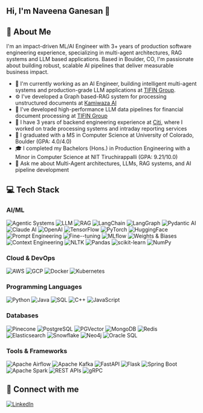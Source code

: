## Hi, I'm Naveena Ganesan 👋

## 🚀 About Me
I'm an impact-driven ML/AI Engineer with 3+ years of production software engineering experience, specializing in multi-agent architectures, RAG systems and LLM based applications. Based in Boulder, CO, I'm passionate about building robust, scalable AI pipelines that deliver measurable business impact.

- 🔭 I'm currently working as an AI Engineer, building intelligent multi-agent systems and production-grade LLM applications at [TIFIN Group](https://tifin.com/).
- ⚙️ I've developed a Graph based-RAG system for processing unstructured documents at [Kamiwaza AI](https://www.kamiwaza.ai/)
- 🌱 I've developed high-performance LLM data pipelines for financial document processing at [TIFIN Group](https://tifin.com/)
- 💼 I have 3 years of backend engineering experience at [Citi](https://www.citi.com/), where I worked on trade processing systems and intraday reporting services
- 📕 I graduated with a MS in Computer Science at University of Colorado, Boulder (GPA: 4.0/4.0)
- 🎓 I completed my Bachelors (Hons.) in Production Engineering with a Minor in Computer Science at NIT Tiruchirappalli (GPA: 9.21/10.0)
- 💬 Ask me about Multi-Agent architectures, LLMs, RAG systems, and AI pipeline development

## 💻 Tech Stack

### AI/ML
![Agentic Systems](https://img.shields.io/badge/-Agentic%20Systems-green?style=flat-square) ![LLM](https://img.shields.io/badge/-LLM-blue?style=flat-square) ![RAG](https://img.shields.io/badge/-RAG-blue?style=flat-square) ![LangChain](https://img.shields.io/badge/-LangChain-purple?style=flat-square) ![LangGraph](https://img.shields.io/badge/-LangGraph-blueviolet?style=flat-square) ![Pydantic AI](https://img.shields.io/badge/-Pydantic%20AI-teal?style=flat-square) ![Claude AI](https://img.shields.io/badge/-Claude%20AI-blue?style=flat-square) ![OpenAI](https://img.shields.io/badge/-OpenAI-blue?style=flat-square) ![TensorFlow](https://img.shields.io/badge/-TensorFlow-FF6F00?style=flat-square&logo=tensorflow&logoColor=white) ![PyTorch](https://img.shields.io/badge/-PyTorch-EE4C2C?style=flat-square&logo=pytorch&logoColor=white) ![HuggingFace](https://img.shields.io/badge/-HuggingFace-yellow?style=flat-square) ![Prompt Engineering](https://img.shields.io/badge/-Prompt%20Engineering-blueviolet?style=flat-square) ![Fine--tuning](https://img.shields.io/badge/-Fine--tuning-blueviolet?style=flat-square) ![MLflow](https://img.shields.io/badge/-MLflow-darkblue?style=flat-square) ![Weights & Biases](https://img.shields.io/badge/-Weights%20%26%20Biases-yellow?style=flat-square) ![Context Engineering](https://img.shields.io/badge/-Context%20Engineering-lightgrey?style=flat-square) ![NLTK](https://img.shields.io/badge/-NLTK-blue?style=flat-square) ![Pandas](https://img.shields.io/badge/-Pandas-150458?style=flat-square&logo=pandas&logoColor=white) ![scikit-learn](https://img.shields.io/badge/-scikit--learn-F7931E?style=flat-square&logo=scikit-learn&logoColor=white) ![NumPy](https://img.shields.io/badge/-NumPy-013243?style=flat-square&logo=numpy&logoColor=white)

### Cloud & DevOps
![AWS](https://img.shields.io/badge/-AWS-232F3E?style=flat-square&logo=amazon-aws) ![GCP](https://img.shields.io/badge/-GCP-4285F4?style=flat-square&logo=google-cloud&logoColor=white) ![Docker](https://img.shields.io/badge/-Docker-2496ED?style=flat-square&logo=docker&logoColor=white) ![Kubernetes](https://img.shields.io/badge/-Kubernetes-326CE5?style=flat-square&logo=kubernetes&logoColor=white)

### Programming Languages
![Python](https://img.shields.io/badge/-Python-3776AB?style=flat-square&logo=python&logoColor=white) ![Java](https://img.shields.io/badge/-Java-007396?style=flat-square&logo=java&logoColor=white) ![SQL](https://img.shields.io/badge/-SQL-4479A1?style=flat-square&logo=mysql&logoColor=white) ![C++](https://img.shields.io/badge/-C++-00599C?style=flat-square&logo=c%2B%2B&logoColor=white) ![JavaScript](https://img.shields.io/badge/-JavaScript-F7DF1E?style=flat-square&logo=javascript&logoColor=black)

### Databases
![Pinecone](https://img.shields.io/badge/-Pinecone-blue?style=flat-square) ![PostgreSQL](https://img.shields.io/badge/-PostgreSQL-336791?style=flat-square&logo=postgresql&logoColor=white) ![PGVector](https://img.shields.io/badge/-PGVector-orange?style=flat-square) ![MongoDB](https://img.shields.io/badge/-MongoDB-47A248?style=flat-square&logo=mongodb&logoColor=white) ![Redis](https://img.shields.io/badge/-Redis-DC382D?style=flat-square&logo=redis&logoColor=white) ![Elasticsearch](https://img.shields.io/badge/-Elasticsearch-005571?style=flat-square&logo=elasticsearch&logoColor=white) ![Snowflake](https://img.shields.io/badge/-Snowflake-29B5E8?style=flat-square&logo=snowflake&logoColor=white) ![Neo4j](https://img.shields.io/badge/-Neo4j-008CC1?style=flat-square&logo=neo4j&logoColor=white) ![Oracle SQL](https://img.shields.io/badge/-Oracle%20SQL-F80000?style=flat-square&logo=oracle&logoColor=white)

### Tools & Frameworks
![Apache Airflow](https://img.shields.io/badge/-Apache%20Airflow-017CEE?style=flat-square&logo=apache-airflow&logoColor=white) ![Apache Kafka](https://img.shields.io/badge/-Apache%20Kafka-231F20?style=flat-square&logo=apache-kafka&logoColor=white) ![FastAPI](https://img.shields.io/badge/-FastAPI-009688?style=flat-square&logo=fastapi&logoColor=white) ![Flask](https://img.shields.io/badge/-Flask-000000?style=flat-square&logo=flask&logoColor=white) ![Spring Boot](https://img.shields.io/badge/-Spring%20Boot-6DB33F?style=flat-square&logo=spring-boot&logoColor=white) ![Apache Spark](https://img.shields.io/badge/-Apache%20Spark-E25A1C?style=flat-square&logo=apache-spark&logoColor=white) ![REST APIs](https://img.shields.io/badge/-REST%20APIs-009688?style=flat-square&logo=fastapi&logoColor=white) ![gRPC](https://img.shields.io/badge/-gRPC-4285F4?style=flat-square&logo=google&logoColor=white)

## 🔗 Connect with me
[![LinkedIn](https://img.shields.io/badge/-LinkedIn-0077B5?style=for-the-badge&logo=linkedin&logoColor=white)](https://www.linkedin.com/in/naveena-ganesan-5a417a137/)


<!--  
- 📫 How to reach me: [naveenaganesan05@gmail.com](mailto:abc@gmail.com) | [LinkedIn](https://linkedin.com/abc/)

## 💼 Professional Experience

### 🤖 Kamiwaza AI (Jan 2025 - Present)
- Building RAG systems that process unstructured documents through custom-built LLM pipelines
- Leveraging advanced prompt engineering and semantic search algorithms to enhance entity recognition
- Improving query accuracy and document relevance through contextual understanding

### 🔍 TIFIN Group (Jun 2024 - Aug 2024)
- Engineered high-performance LLM data pipeline for financial document processing
- Achieved 65% efficiency boost using Claude AI, Hugging Face transformers, and FastAPI
- Implemented prompt engineering techniques and chunking strategies to reduce hallucinations
- Developed custom logging standards for LLM debugging and CI/CD pipeline for rapid model iteration
- Reduced deployment time by 25% through optimized AI development practices

### 💻 Citi (Aug 2020 - Aug 2023)
- Revamped trade processing services within the CitiExotics platform, decreasing failure rate by 60%
- Designed intraday trade reporting services using Java microservices with 95% test coverage
- Refactored feed services resulting in 25% performance improvement
- Restructured Payment Hub platform with microservice architecture, boosting transaction speed by 30%
- Streamlined instant payment services with 90% code coverage and 85% automated testing## 🏆 Projects

### OrderFlow AI
An LLM-powered document extraction pipeline for order management with natural language search interface.
- Achieved 75% accuracy and 88% precision in extracting structured data
- Built semantic search capabilities using vector embeddings in Elasticsearch
- Technologies: Python, Claude AI, FastAPI, MongoDB, Elasticsearch

### PhishDetect
A sophisticated phishing detection system combining traditional ML with transformer models.
- Achieved 88.8% accuracy, 94% precision, 91% F1-score with 300ms inference latency
- Created hybrid models analyzing both URL and email content features
- Technologies: Python, PyTorch, TensorFlow, NLTK, scikit-learn

### BrandPulse
An advanced brand monitoring and analytics tool for tracking public sentiment.
- Captured and analyzed data from Twitter and LinkedIn for competitive monitoring
- Improved data analysis capabilities by 40% with efficient architecture
- Technologies: Python, Flask, GCP, Bigtable, PostgreSQL, Redis

## 📈 GitHub Stats

[![Naveena's GitHub stats](https://github-readme-stats.vercel.app/api?username=YOUR_GITHUB_USERNAME&show_icons=true&theme=radical)](https://github.com/anuraghazra/github-readme-stats)

[![Top Langs](https://github-readme-stats.vercel.app/api/top-langs/?username=YOUR_GITHUB_USERNAME&layout=compact&theme=radical)](https://github.com/anuraghazra/github-readme-stats)

## 📚 Education
- **University of Colorado, Boulder** (2023 - 2025)  
  Master of Science, Computer Science | GPA: 4.0/4.0
  
- **National Institute of Technology, Tiruchirappalli** (2016 - 2020)  
  Bachelors (Hons.) in Production Engineering with Minor in Computer Science and Engineering | GPA: 9.21/10.0

## 🔗 Connect with me
[![Email](https://img.shields.io/badge/-Email-D14836?style=for-the-badge&logo=gmail&logoColor=white)](mailto:abc@gmail.com)


**NaveenaGanesan/NaveenaGanesan** is a ✨ _special_ ✨ repository because its `README.md` (this file) appears on your GitHub profile.

Here are some ideas to get you started:

- 🔭 I’m currently working on ...
- 🌱 I’m currently learning ...
- 👯 I’m looking to collaborate on ...
- 🤔 I’m looking for help with ...
- 💬 Ask me about ...
- 📫 How to reach me: ...
- 😄 Pronouns: ...
- ⚡ Fun fact: ...
-->
